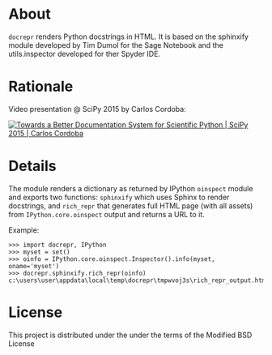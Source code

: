 # About

`docrepr` renders Python docstrings in HTML. It is based on the sphinxify module
developed by Tim Dumol for the Sage Notebook and the utils.inspector developed
for ther Spyder IDE.

# Rationale

Video presentation @ SciPy 2015 by Carlos Cordoba:

[![Towards a Better Documentation System for Scientific Python | SciPy 2015 | Carlos Cordoba ](http://img.youtube.com/vi/q0r7FsDZU9s/0.jpg)](http://www.youtube.com/watch?v=q0r7FsDZU9s)

# Details

The module renders a dictionary as returned by IPython `oinspect` module and
exports two functions: `sphinxify` which uses Sphinx to render docstrings,
and `rich_repr` that generates full HTML page (with all assets) from
`IPython.core.oinspect` output and returns a URL to it.

Example:

    >>> import docrepr, IPython
    >>> myset = set()
    >>> oinfo = IPython.core.oinspect.Inspector().info(myset, oname='myset')
    >>> docrepr.sphinxify.rich_repr(oinfo)
    c:\users\user\appdata\local\temp\docrepr\tmpwvoj3s\rich_repr_output.html

# License

This project is distributed under the under the terms of the Modified BSD
License
